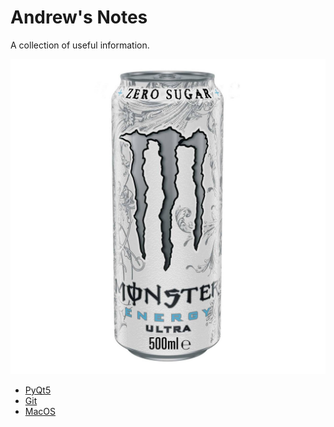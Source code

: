 # Andrew's Notes
A collection of useful information.

![white_monster.jpg](white_monster.jpg)

- [PyQt5](PyQt5.md)
- [Git](Git.md)
- [MacOS](MacOS)
